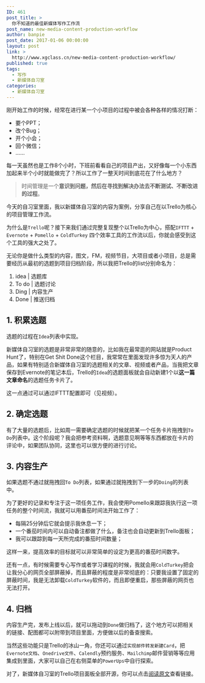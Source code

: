 ```yaml
---
ID: 461
post_title: >
  你不知道的最佳新媒体写作工作流
post_name: new-media-content-production-workflow
author: banpie
post_date: 2017-01-06 00:00:00
layout: post
link: >
  http://www.xgclass.cn/new-media-content-production-workflow/
published: true
tags:
  - 写作
  - 新媒体自习室
categories:
  - 新媒体自习室
---
```

刚开始工作的时候，经常在进行某一个小项目的过程中被会各种各样的情况打断：

*   要个PPT；
*   改个Bug；
*   开个小会；
*   回个微信；
*   ……

每一天虽然也是工作8个小时，下班前看看自己的项目产出，又好像每一个小东西加起来半个小时就能做完了？所以工作了一整天时间到底花在了什么地方？

> 时间管理是一个**意识到问题，然后在寻找到解决办法去不断测试、不断改进的过程**。

今天的自习室里面，我以新媒体自习室的内容为案例，分享自己在以Trello为核心的项目管理工作流。

为什么是`Trello`呢？接下来我们通过完整复现整个以Trello为中心，搭配`IFTTT` + `Evernote` + `Pomello` + `ColdTurkey` 四个效率工具的工作流以后，你就会感受到这个工具的强大之处了。

无论你是做什么类型的内容，图文，FM，视频节目，大项目或者小项目，总是需要经历从最初的选题到项目归档阶段，所以我把Trello的list分别命名为：

1.  idea | 选题库
2.  To do | 选题讨论
3.  Ding | 内容生产
4.  Done | 推送归档

## 1\. 积累选题

选题的过程在`Idea`列表中实现。

新媒体自习室的选题是非常非常的随意的，比如我在最常逛的网站就是Product Hunt了，特别在Get Shit Done这个栏目，我常常在里面发现许多惊为天人的产品，如果有特别适合新媒体自习室的选题相关的文章、视频或者产品，当我把文章保存到Evernote的笔记本后，Trello的`Idea`的选题面板就会自动新建1个以**这一篇文章命名**的选题任务卡片了。

这一点通过可以通过IFTTT配置即可（见视频）。

## 2\. 确定选题

有了大量的选题后，比如周一需要确定选题的时候就把某一个任务卡片拖拽到`To Do`列表中。这个阶段呢？我会把参考资料啊，选题意见啊等等东西都放在卡片的评论中，如果团队协同，这里也可以很方便的进行讨论。

## 3\. 内容生产

如果选题不通过就拖拽回`To Do`列表，如果通过就拖拽到下一步的`Doing`的列表中。

为了更好的记录和专注于这一项任务工作，我会使用Pomello来跟踪我执行这一项任务的整个时间流，我就可以用番茄时间法开始工作了：

*   每隔25分钟后它就会提示我休息一下；
*   一个番茄时间内可以自动备注都做了什么，备注也会自动更新到Trello面板；
*   我可以跟踪到每一天所完成的番茄时间数量；

这样一来，提高效率的目标就可以非常简单的设定为更高的番茄时间数字。

还有一点，有时候需要专心写作或者学习课程的时候，我就会用`ColdTurkey`把会让我分心的网页全部屏蔽掉，而且屏蔽的程度是非常彻底的：只要我设置了固定的屏蔽时间，我是无法卸载`ColdTurkey`软件的，而且即便重启，那些屏蔽的网页也无法打开。

## 4\. 归档

内容生产完，发布上线以后，就可以拖动到`Done`做归档了，这个地方可以把相关的链接、配图都可以附带到项目里面，方便做以后的备查搜索。

当然这些功能只是Trello的冰山一角，你还可以通过`实现邮件转发新建Card`，把`Evernote文档`、`Onedrive文件`、`Calendly`预约服务、`Mailchimp`邮件营销等等应用集成到里面，大家可以自己在右侧菜单的`PowerUps`中自行探索。

对了，新媒体自习室的Trello项目面板全部开源，你可以点击[阅读原文][1]查看链接。

 [1]: https://trello.com/b/Cadm1bLB